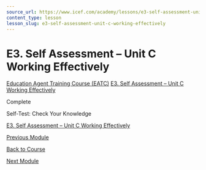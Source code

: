 ```yaml
---
source_url: https://www.icef.com/academy/lessons/e3-self-assessment-unit-c-working-effectively/
content_type: lesson
lesson_slug: e3-self-assessment-unit-c-working-effectively
---
```


# E3. Self Assessment – Unit C Working Effectively

[Education Agent Training Course (EATC)](https://www.icef.com/academy/courses/education-agent-training-course-eatc/) [E3. Self Assessment – Unit C Working Effectively](https://www.icef.com/academy/lessons/e3-self-assessment-unit-c-working-effectively/)

Complete

Self-Test: Check Your Knowledge

[ E3. Self Assessment – Unit C Working Effectively ](https://www.icef.com/academy/quizzes/e3-self-assessment-unit-c-working-effectively/)

[ Previous Module ](https://www.icef.com/academy/quizzes/e2-self-assessment-unit-b-regulations-and-legislation/)

[Back to Course](https://www.icef.com/academy/courses/education-agent-training-course-eatc/)

[ Next Module ](https://www.icef.com/academy/quizzes/e3-self-assessment-unit-c-working-effectively/)
